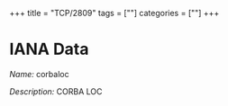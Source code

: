 +++
title = "TCP/2809"
tags = [""]
categories = [""]
+++

# IANA Data

_Name:_ corbaloc

_Description:_ CORBA LOC

